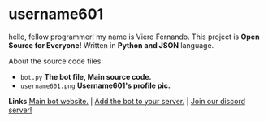# username601
hello, fellow programmer! my name is Viero Fernando. This project is **Open Source for Everyone!** Written in **Python and JSON** language.

About the source code files:

 - ```bot.py``` **The bot file, Main source code.**
 - ```username601.png``` **Username601's profile pic.**

**Links**
[Main bot website.](http://vierofernando.github.io/programs/username601) | 
[Add the bot to your server.](https://discordapp.com/api/oauth2/authorize?client_id=696973408000409626&permissions=8&scope=bot) | 
[Join our discord server!](http://discord.gg/HhAPkD8)
